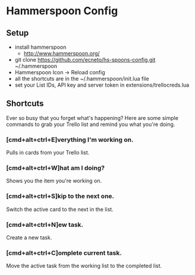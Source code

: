 # Hammerspoon Config

## Setup
- install hammerspoon
  - http://www.hammerspoon.org/
- git clone https://github.com/ecneto/hs-spoons-config.git ~/.hammerspoon
- Hammerspoon Icon -> Reload config
- all the shortcuts are in the ~/.hammerspoon/init.lua file
- set your List IDs, API key and server token in extensions/trellocreds.lua

## Shortcuts

Ever so busy that you forget what's happening? Here are some simple commands to grab your Trello list and remind you what you're doing.

### [cmd+alt+ctrl+E]verything I'm working on.
Pulls in cards from your Trello list.

### [cmd+alt+ctrl+W]hat am I doing?
Shows you the item you're working on.

### [cmd+alt+ctrl+S]kip to the next one.
Switch the active card to the next in the list.

### [cmd+alt+ctrl+N]ew task.
Create a new task.

### [cmd+alt+ctrl+C]omplete current task.
Move the active task from the working list to the completed list.


